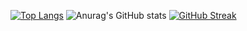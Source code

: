 [![Top Langs](https://github-readme-stats.vercel.app/api/top-langs/?username=koungq)](https://github.com/anuraghazra/github-readme-stats)
![Anurag's GitHub stats](https://github-readme-stats.vercel.app/api?username=koungq&show_icons=true&theme=graywhite)
[![GitHub Streak](https://streak-stats.demolab.com?user=koungq)](https://git.io/streak-stats)
